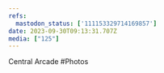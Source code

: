 ```yaml
---
refs:
  mastodon_status: ['111153329714169857']
date: 2023-09-30T09:13:31.707Z
media: ["125"]
---
```


Central Arcade #Photos
